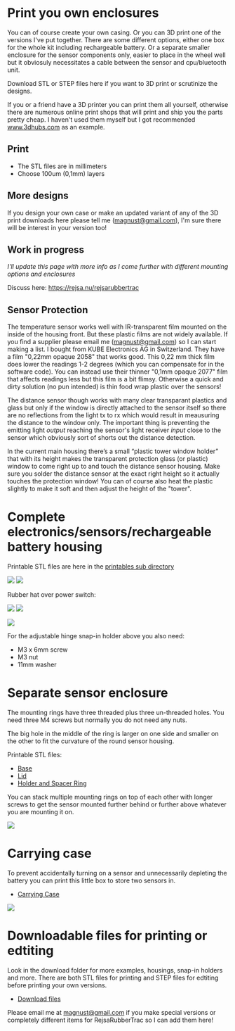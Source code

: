 # Print you own enclosures

You can of course create your own casing. Or you can 3D print one of the versions I've put together. There are some different options, either one box for the whole kit including rechargeable battery. Or a separate smaller enclosure for the sensor components only, easier to place in the wheel well but it obviosuly necessitates a cable between the sensor and cpu/bluetooth unit.

Download STL or STEP files here if you want to 3D print or scrutinize the designs. 

If you or a friend have a 3D printer you can print them all yourself, otherwise there are numerous online print shops that will print and ship you the parts pretty cheap. I haven't used them myself but I got recommended www.3dhubs.com as an example.

## Print 

- The STL files are in millimeters  
- Choose 100um (0,1mm) layers   

## More designs

If you design your own case or make an updated variant of any of the 3D print downloads here please tell me (magnust@gmail.com), I'm sure there will be interest in your version too!

## Work in progress

_I'll update this page with more info as I come further with different mounting options and enclosures_

Discuss here: https://rejsa.nu/rejsarubbertrac

## Sensor Protection

The temperature sensor works well with IR-transparent film mounted on the inside of the housing front. But these plastic films are not widely available. If you find a supplier please email me (magnust@gmail.com) so I can start making a list. I bought from KUBE Electronics AG in Switzerland. They have a film "0,22mm opaque 2058" that works good. This 0,22 mm thick film does lower the readings 1-2 degrees (which you can compensate for in the software code). You can instead use their thinner "0,1mm opaque 2077" film that affects readings less but this film is a bit flimsy. Otherwise a quick and dirty solution (no pun intended) is thin food wrap plastic over the sensors!  

The distance sensor though works with many clear transparant plastics and glass but only if the window is directly attached to the sensor itself so there are no reflections from the light tx to rx which would result in meausuring the distance to the window only. The important thing is preventing the emitting light _output_ reaching the sensor's light receiver _input_ close to the sensor which obviously sort of shorts out the distance detection. 

In the current main housing there’s a small “plastic tower window holder” that with its height makes the transparent protection glass (or plastic) window to come right up to and touch the distance sensor housing. Make sure you solder the distance sensor at the exact right height so it actually touches the protection window! You can of course also heat the plastic slightly to make it soft and then adjust the height of the "tower".  
    
# Complete electronics/sensors/rechargeable battery housing

Printable STL files are here in the <a href=printables/>printables sub directory</a>  
  
<img src=images/main%20housing%20lids.jpg>  
  
<img src=images/Windows%20and%20LED-filaments.jpg>

Rubber hat over power switch:  
  
<img src=images/switch%20rubber%20hat%20(cut%20down).jpg>  <img src=images/switch%20rubber%20hat%20(pull%20through).jpg>  
  
<img src=images/main%20housing%20early%20wip%202.jpg>

For the adjustable hinge snap-in holder above you also need:  
- M3 x 6mm screw  
- M3 nut  
- 11mm washer  
  
# Separate sensor enclosure

The mounting rings have three threaded plus three un-threaded holes. You need three M4 screws but normally you do not need any nuts. 

The big hole in the middle of the ring is larger on one side and smaller on the other to fit the curvature of the round sensor housing.  

Printable STL files:  
- <a href=printables/Minisensor%20Base.stl>Base</a>  
- <a href=printables/Minisensor%20Lid.stl>Lid</a>  
- <a href=printables/Minisensor%20Holder%20Ring.stl>Holder and Spacer Ring</a>  

You can stack multiple mounting rings on top of each other with longer screws to get the sensor mounted further behind or further above whatever you are mounting it on.  

<img src="images/minisensor.jpg">
  
  
# Carrying case  
  
To prevent accidentally turning on a sensor and unnecessarily depleting the battery you can print this little box to store two sensors in.

- <a href=printables/Carrying%20Case.stl>Carrying Case</a>  
  
<img src="images/carryingcase.jpg">  
    
  
# Downloadable files for printing or edtiting

Look in the download folder for more examples, housings, snap-in holders and more. There are both STL files for printing and STEP files for edtiting before printing your own versions.  

- <a href=printables/>Download files</a>  

Please email me at magnust@gmail.com if you make special versions or completely different items for RejsaRubberTrac so I can add them here!  

